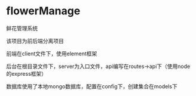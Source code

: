 # flowerManage
鲜花管理系统


该项目为前后端分离项目

前端在client文件下，使用element框架

后台在根目录文件下，server为入口文件，api编写在routes->api下（使用node的express框架）

数据库使用了本地mongo数据库，配置在config下，创建集合在models下